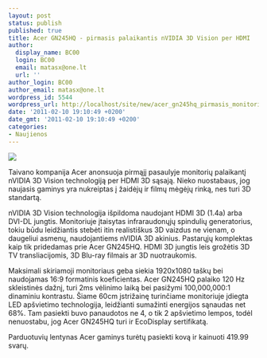 ```yaml
---
layout: post
status: publish
published: true
title: Acer GN245HQ - pirmasis palaikantis nVIDIA 3D Vision per HDMI
author:
  display_name: BC00
  login: BC00
  email: matasx@one.lt
  url: ''
author_login: BC00
author_email: matasx@one.lt
wordpress_id: 5544
wordpress_url: http://localhost/site/new/acer_gn245hq_pirmasis_monitorius_palaikantis_nvidia_3d_vision_per_hdmi/
date: '2011-02-10 19:10:49 +0200'
date_gmt: '2011-02-10 19:10:49 +0200'
categories:
- Naujienos
---
```

<div class="imgright"><img src="http://www.part.lt/img/83d70c01308ad6be71443a3155366692543.jpg"  /></div>
<p>Taivano kompanija Acer anonsuoja pirmąjį pasaulyje monitorių palaikantį nVIDIA 3D Vision technologiją per HDMI 3D sąsają. Nieko nuostabaus, jog naujasis gaminys yra nukreiptas į žaidėjų ir filmų mėgėjų rinką, nes turi 3D standartą.</p>
<p>nVIDIA 3D Vision technologija išpildoma naudojant HDMI 3D (1.4a) arba DVI-DL jungtis. Monitoriuje įtaisytas infraraudonųjų spindulių generatorius, tokiu būdu leidžiantis stebėti itin realistiškus 3D vaizdus ne vienam, o daugeliui asmenų, naudojantiems nVIDIA 3D akinius. Pastarųjų komplektas kaip tik pridedamas prie Acer GN245HQ. HDMI 3D jungtis leis grožėtis 3D TV transliacijomis, 3D Blu-ray filmais ar 3D nuotraukomis.</p>
<p>Maksimali skiriamoji monitoriaus geba siekia 1920x1080 taškų bei naudojamas 16:9 formatinis koeficientas. Acer GN245HQ palaiko 120 Hz skleistinės dažnį, turi 2ms vėlinimo laiką bei pasižymi 100,000,000:1 dinaminiu kontrastu. Šiame 60cm įstrižainę turinčiame monitoriuje įdiegta LED apšvietimo technologija, leidžianti sumažinti energijos sąnaudas net 68%. Tam pasiekti buvo panaudotos ne 4, o tik 2 apšvietimo lempos, todėl nenuostabu, jog Acer GN245HQ turi ir EcoDisplay sertifikatą.</p>
<p>Parduotuvių lentynas Acer gaminys turėtų pasiekti kovą ir kainuoti 419.99 svarų.</p>
